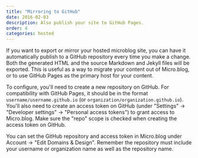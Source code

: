 ```yaml
---
title: "Mirroring to GitHub"
date: 2016-02-03
description: Also publish your site to GitHub Pages.
order: 4
categories: hosted
---
```

If you want to export or mirror your hosted microblog site, you can have it automatically publish to a GitHub repository every time you make a change. Both the generated HTML and the source Markdown and Jekyll files will be exported. This is useful as a way to migrate your content out of Micro.blog, or to use GitHub Pages as the primary host for your content.

To configure, you'll need to create a new repository on GitHub. For compatibility with GitHub Pages, it should be in the format `username/username.github.io` (or `organization/organization.github.io`). You'll also need to create an access token on GitHub (under "Settings" → "Developer settings" → "Personal access tokens") to grant access to Micro.blog. Make sure the "repo" scope is checked when creating the access token on GitHub.

You can set the GitHub repository and access token in Micro.blog under Account → "Edit Domains & Design". Remember the repository must include your username or organization name as well as the repository name.
